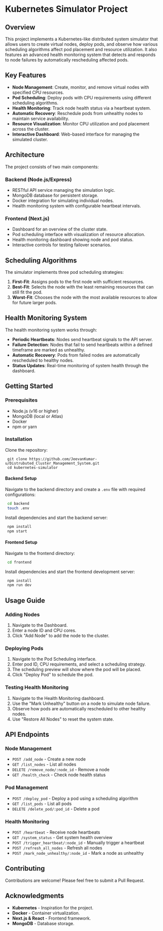 # Kubernetes Simulator Project

## Overview
This project implements a Kubernetes-like distributed system simulator that allows users to create virtual nodes, deploy pods, and observe how various scheduling algorithms affect pod placement and resource utilization. It also features an advanced health monitoring system that detects and responds to node failures by automatically rescheduling affected pods.

## Key Features
- **Node Management**: Create, monitor, and remove virtual nodes with specified CPU resources.
- **Pod Scheduling**: Deploy pods with CPU requirements using different scheduling algorithms.
- **Health Monitoring**: Track node health status via a heartbeat system.
- **Automatic Recovery**: Reschedule pods from unhealthy nodes to maintain service availability.
- **Resource Visualization**: Monitor CPU utilization and pod placement across the cluster.
- **Interactive Dashboard**: Web-based interface for managing the simulated cluster.

## Architecture
The project consists of two main components:

### Backend (Node.js/Express)
- RESTful API service managing the simulation logic.
- MongoDB database for persistent storage.
- Docker integration for simulating individual nodes.
- Health monitoring system with configurable heartbeat intervals.

### Frontend (Next.js)
- Dashboard for an overview of the cluster state.
- Pod scheduling interface with visualization of resource allocation.
- Health monitoring dashboard showing node and pod status.
- Interactive controls for testing failover scenarios.

## Scheduling Algorithms
The simulator implements three pod scheduling strategies:

1. **First-Fit**: Assigns pods to the first node with sufficient resources.
2. **Best-Fit**: Selects the node with the least remaining resources that can still fit the pod.
3. **Worst-Fit**: Chooses the node with the most available resources to allow for future larger pods.

## Health Monitoring System
The health monitoring system works through:

- **Periodic Heartbeats**: Nodes send heartbeat signals to the API server.
- **Failure Detection**: Nodes that fail to send heartbeats within a defined timeframe are marked as unhealthy.
- **Automatic Recovery**: Pods from failed nodes are automatically rescheduled to healthy nodes.
- **Status Updates**: Real-time monitoring of system health through the dashboard.

## Getting Started

### Prerequisites
- Node.js (v16 or higher)
- MongoDB (local or Atlas)
- Docker
- npm or yarn

### Installation
Clone the repository:
```sh[
 git clone https://github.com/JeevanKumar-u/Distrubuted_Cluster_Management_System.git
 cd kubernetes-simulator
```

#### Backend Setup
Navigate to the backend directory and create a `.env` file with required configurations:
```sh
 cd backend
 touch .env
```
Install dependencies and start the backend server:
```sh
 npm install
 npm start
```

#### Frontend Setup
Navigate to the frontend directory:
```sh
 cd frontend
```
Install dependencies and start the frontend development server:
```sh
 npm install
 npm run dev
```



## Usage Guide

### Adding Nodes
1. Navigate to the Dashboard.
2. Enter a node ID and CPU cores.
3. Click "Add Node" to add the node to the cluster.

### Deploying Pods
1. Navigate to the Pod Scheduling interface.
2. Enter pod ID, CPU requirements, and select a scheduling strategy.
3. The scheduling preview will show where the pod will be placed.
4. Click "Deploy Pod" to schedule the pod.

### Testing Health Monitoring
1. Navigate to the Health Monitoring dashboard.
2. Use the "Mark Unhealthy" button on a node to simulate node failure.
3. Observe how pods are automatically rescheduled to other healthy nodes.
4. Use "Restore All Nodes" to reset the system state.

## API Endpoints

### Node Management
- `POST /add_node` - Create a new node
- `GET /list_nodes` - List all nodes
- `DELETE /remove_node/:node_id` - Remove a node
- `GET /health_check` - Check node health status

### Pod Management
- `POST /deploy_pod` - Deploy a pod using a scheduling algorithm
- `GET /list_pods` - List all pods
- `DELETE /delete_pod/:pod_id` - Delete a pod

### Health Monitoring
- `POST /heartbeat` - Receive node heartbeats
- `GET /system_status` - Get system health overview
- `POST /trigger_heartbeat/:node_id` - Manually trigger a heartbeat
- `POST /refresh_all_nodes` - Refresh all nodes
- `POST /mark_node_unhealthy/:node_id` - Mark a node as unhealthy

## Contributing
Contributions are welcome! Please feel free to submit a Pull Request.


## Acknowledgments
- **Kubernetes** - Inspiration for the project.
- **Docker** - Container virtualization.
- **Next.js & React** - Frontend framework.
- **MongoDB** - Database storage.
